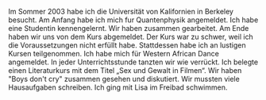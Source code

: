 Im Sommer 2003 habe ich die Universität von Kalifornien in Berkeley besucht. Am Anfang habe ich mich fur Quantenphysik angemeldet. Ich habe eine Studentin kennengelernt. Wir haben zusammen gearbeitet. Am Ende haben wir uns von dem Kurs abgemeldet. Der Kurs war zu schwer, weil ich die Voraussetzungen nicht erfüllt habe. Stattdessen habe ich an lustigen Kursen teilgenommen. Ich habe mich für Western African Dance angemeldet. In jeder Unterrichtsstunde tanzten wir wie verrückt. Ich belegte einen Literaturkurs mit dem Titel „Sex und Gewalt in Filmen“. Wir haben "Boys don't cry" zusammen gesehen und diskutiert. Wir mussten viele Hausaufgaben schreiben. Ich ging mit Lisa im Freibad schwimmen. 
